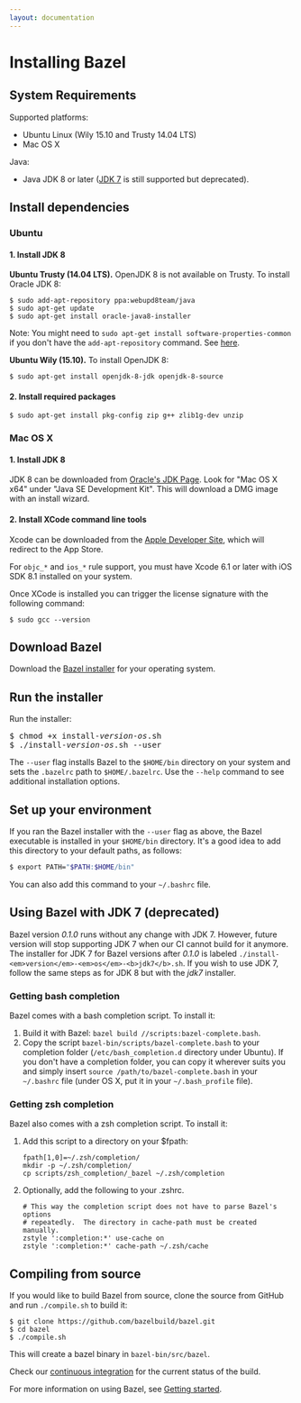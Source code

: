 ```yaml
---
layout: documentation
---
```


# Installing Bazel

## System Requirements

Supported platforms:

*   Ubuntu Linux (Wily 15.10 and Trusty 14.04 LTS)
*   Mac OS X

Java:

*   Java JDK 8 or later ([JDK 7](#jdk7) is still supported
    but deprecated).

## Install dependencies

### Ubuntu

#### 1. Install JDK 8

**Ubuntu Trusty (14.04 LTS).** OpenJDK 8 is not available on Trusty. To
install Oracle JDK 8:

```
$ sudo add-apt-repository ppa:webupd8team/java
$ sudo apt-get update
$ sudo apt-get install oracle-java8-installer
```

Note: You might need to `sudo apt-get install software-properties-common` if you don't have the `add-apt-repository` command. See [here](http://manpages.ubuntu.com/manpages/wily/man1/add-apt-repository.1.html).

**Ubuntu Wily (15.10).** To install OpenJDK 8:

```
$ sudo apt-get install openjdk-8-jdk openjdk-8-source
```

#### 2. Install required packages

```
$ sudo apt-get install pkg-config zip g++ zlib1g-dev unzip
```

### Mac OS X

#### 1. Install JDK 8

JDK 8 can be downloaded from
[Oracle's JDK Page](http://www.oracle.com/technetwork/java/javase/downloads/jdk8-downloads-2133151.html).
Look for "Mac OS X x64" under "Java SE Development Kit". This will download a
DMG image with an install wizard.

#### 2. Install XCode command line tools

Xcode can be downloaded from the
[Apple Developer Site](https://developer.apple.com/xcode/downloads/), which will
redirect to the App Store.

For `objc_*` and `ios_*` rule support, you must have Xcode 6.1 or later with
iOS SDK 8.1 installed on your system.

Once XCode is installed you can trigger the license signature with the following
command:

```
$ sudo gcc --version
```

## Download Bazel

Download the [Bazel installer](https://github.com/bazelbuild/bazel/releases) for
your operating system.

## Run the installer

Run the installer:

<pre>
$ chmod +x install-<em>version</em>-<em>os</em>.sh
$ ./install-<em>version</em>-<em>os</em>.sh --user
</pre>

The `--user` flag installs Bazel to the `$HOME/bin` directory on your
system and sets the `.bazelrc` path to `$HOME/.bazelrc`. Use the `--help`
command to see additional installation options.

## Set up your environment

If you ran the Bazel installer with the `--user` flag as above, the Bazel
executable is installed in your `$HOME/bin` directory. It's a good idea to add
this directory to your default paths, as follows:

```bash
$ export PATH="$PATH:$HOME/bin"
```

You can also add this command to your `~/.bashrc` file.

## <a name="jdk7"></a>Using Bazel with JDK 7 (deprecated)

Bazel version _0.1.0_ runs without any change with JDK 7. However, future
version will stop supporting JDK 7 when our CI cannot build for it anymore.
The installer for JDK 7 for Bazel versions after _0.1.0_ is labeled
`./install-<em>version</em>-<em>os</em>-<b>jdk7</b>.sh`. If you wish to use JDK
7, follow the same steps as for JDK 8 but with the _jdk7_ installer.

### Getting bash completion

Bazel comes with a bash completion script. To install it:

1. Build it with Bazel: `bazel build //scripts:bazel-complete.bash`.
2. Copy the script `bazel-bin/scripts/bazel-complete.bash` to your
   completion folder (`/etc/bash_completion.d` directory under Ubuntu).
   If you don't have a completion folder, you can copy it wherever suits
   you and simply insert `source /path/to/bazel-complete.bash` in your
   `~/.bashrc` file (under OS X, put it in your `~/.bash_profile` file).

### Getting zsh completion

Bazel also comes with a zsh completion script. To install it:

1. Add this script to a directory on your $fpath:

    ```
    fpath[1,0]=~/.zsh/completion/
    mkdir -p ~/.zsh/completion/
    cp scripts/zsh_completion/_bazel ~/.zsh/completion
    ```

2. Optionally, add the following to your .zshrc.

    ```
    # This way the completion script does not have to parse Bazel's options
    # repeatedly.  The directory in cache-path must be created manually.
    zstyle ':completion:*' use-cache on
    zstyle ':completion:*' cache-path ~/.zsh/cache
    ```

## Compiling from source

If you would like to build Bazel from source, clone the source from GitHub and
run `./compile.sh` to build it:

```
$ git clone https://github.com/bazelbuild/bazel.git
$ cd bazel
$ ./compile.sh
```

This will create a bazel binary in `bazel-bin/src/bazel`.

Check our [continuous integration](http://ci.bazel.io) for the current status of
the build.

For more information on using Bazel, see [Getting
started](getting-started.html).
